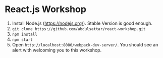 # React.js Workshop

1.  Install Node.js (https://nodejs.org/). Stable Version is good enough.
2.  `git clone https://github.com/abdulsattar/react-workshop.git`
3.  `npm install`
4.  `npm start`
5.  Open `http://localhost:8080/webpack-dev-server/`. You should see an alert with welcoming you to this workshop.